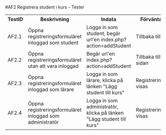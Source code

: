 #AF2 Registrera student i kurs - Tester

<table>
	<tr>
		<th>TestID</th>
		<th>Beskrivning</th>
		<th>Indata</th>
		<th>Förväntad utdata</th>
	</tr>
	<tr>
		<td>AF2.1</td>
		<td>Öppna registreringsformuläret inloggad som student</td>
		<td>Logga in som student, begär url'en index.php?action=addStudent</td>
		<td>Tillbaka till startsidan</td>
	</tr>
	<tr>
		<td>AF2.2</td>
		<td>Öppna registreringsformuläret utan att vara inloggad</td>
		<td>Begär url'en index.php?action=addStudent</td>
		<td>Tillbaka till login sidan</td>
	</tr>
	<tr>
		<td>AF2.3</td>
		<td>Öppna registreringsformuläret inloggad som lärare</td>
		<td>Logga in som lärare, klicka på länken "Lägg student till kurs"</td>
		<td>Registreringsformulär visas</td>
	</tr>
	<tr>
		<td>AF2.4</td>
		<td>Öppna registreringsformuläret inloggad som administratör</td>
		<td>Logga in som administratör, klicka på länken "Lägg student till kurs"</td>
		<td>Registreringsformulär visas</td>
	</tr>
</table>